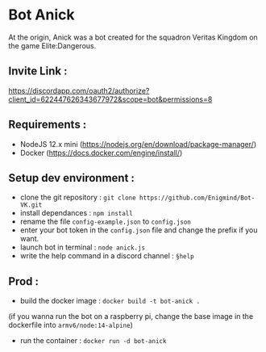 # Bot Anick
At the origin, Anick was a bot created for the squadron Veritas Kingdom on the game Elite:Dangerous.

## Invite Link :
https://discordapp.com/oauth2/authorize?client_id=622447626343677972&scope=bot&permissions=8

## Requirements :
- NodeJS 12.x mini (https://nodejs.org/en/download/package-manager/)
- Docker (https://docs.docker.com/engine/install/)
## Setup dev environment :
- clone the git repository : `git clone https://github.com/Enigmind/Bot-VK.git`
- install dependances : `npm install`
- rename the file `config-example.json` to `config.json`
- enter your bot token in the `config.json` file and change the prefix if you want.
- launch bot in terminal : `node anick.js`
- write the help command in a discord channel : `§help`


## Prod :
- build the docker image : `docker build -t bot-anick .`

(if you wanna run the bot on a raspberry pi, change the base image in the dockerfile into `armv6/node:14-alpine`)

- run the container : `docker run -d bot-anick`